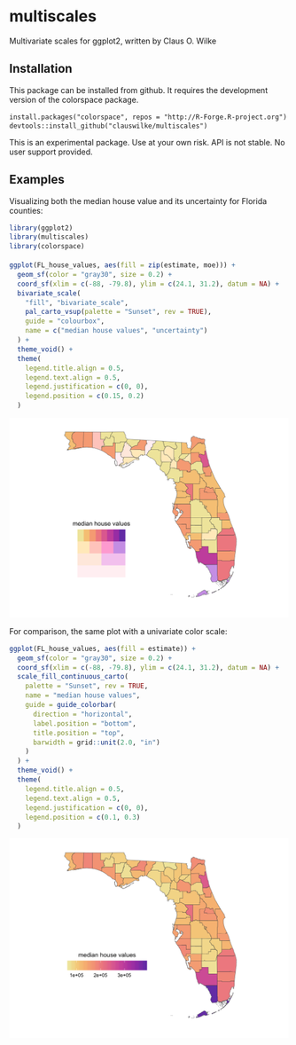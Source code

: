 
<!-- README.md is generated from README.Rmd. Please edit that file -->

# multiscales

Multivariate scales for ggplot2, written by Claus O. Wilke

## Installation

This package can be installed from github. It requires the development
version of the colorspace
    package.

    install.packages("colorspace", repos = "http://R-Forge.R-project.org")
    devtools::install_github("clauswilke/multiscales")

This is an experimental package. Use at your own risk. API is not
stable. No user support provided.

## Examples

Visualizing both the median house value and its uncertainty for Florida
counties:

``` r
library(ggplot2)
library(multiscales)
library(colorspace)

ggplot(FL_house_values, aes(fill = zip(estimate, moe))) +
  geom_sf(color = "gray30", size = 0.2) +
  coord_sf(xlim = c(-88, -79.8), ylim = c(24.1, 31.2), datum = NA) +
  bivariate_scale(
    "fill", "bivariate_scale",
    pal_carto_vsup(palette = "Sunset", rev = TRUE),
    guide = "colourbox",
    name = c("median house values", "uncertainty")
  ) +
  theme_void() +
  theme(
    legend.title.align = 0.5,
    legend.text.align = 0.5,
    legend.justification = c(0, 0),
    legend.position = c(0.15, 0.2)
  )
```

![](man/figures/README-unnamed-chunk-2-1.png)<!-- -->

For comparison, the same plot with a univariate color scale:

``` r
ggplot(FL_house_values, aes(fill = estimate)) +
  geom_sf(color = "gray30", size = 0.2) +
  coord_sf(xlim = c(-88, -79.8), ylim = c(24.1, 31.2), datum = NA) +
  scale_fill_continuous_carto(
    palette = "Sunset", rev = TRUE,
    name = "median house values",
    guide = guide_colorbar(
      direction = "horizontal",
      label.position = "bottom",
      title.position = "top",
      barwidth = grid::unit(2.0, "in")
    )
  ) +
  theme_void() +
  theme(
    legend.title.align = 0.5,
    legend.text.align = 0.5,
    legend.justification = c(0, 0),
    legend.position = c(0.1, 0.3)
  )
```

![](man/figures/README-unnamed-chunk-3-1.png)<!-- -->
